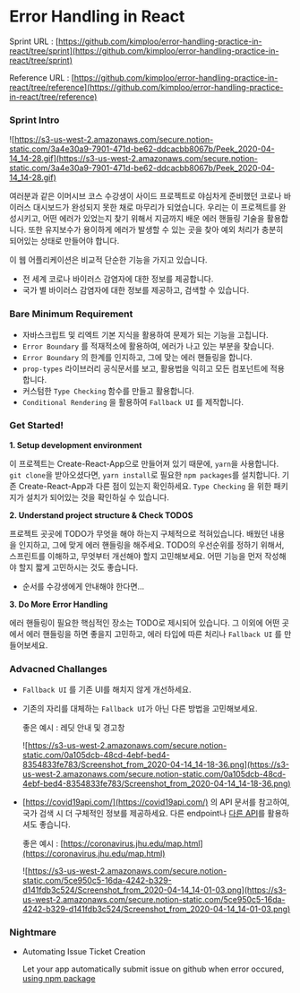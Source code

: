 # Error Handling in React

Sprint URL : [https://github.com/kimploo/error-handling-practice-in-react/tree/sprint](https://github.com/kimploo/error-handling-practice-in-react/tree/sprint)

Reference URL : [https://github.com/kimploo/error-handling-practice-in-react/tree/reference](https://github.com/kimploo/error-handling-practice-in-react/tree/reference)

### Sprint Intro

![https://s3-us-west-2.amazonaws.com/secure.notion-static.com/3a4e30a9-7901-471d-be62-ddcacbb8067b/Peek_2020-04-14_14-28.gif](https://s3-us-west-2.amazonaws.com/secure.notion-static.com/3a4e30a9-7901-471d-be62-ddcacbb8067b/Peek_2020-04-14_14-28.gif)

여러분과 같은 이머시브 코스 수강생이 사이드 프로젝트로 야심차게 준비했던 코로나 바이러스 대시보드가 완성되지 못한 채로 마무리가 되었습니다. 우리는 이 프로젝트를 완성시키고, 어떤 에러가 있었는지 찾기 위해서 지금까지 배운 에러 핸들링 기술을 활용합니다. 또한 유지보수가 용이하게 에러가 발생할 수 있는 곳을 찾아 예외 처리가 충분히 되어있는 상태로 만들어야 합니다.

이 웹 어플리케이션은 비교적 단순한 기능을 가지고 있습니다.

- 전 세계 코로나 바이러스 감염자에 대한 정보를 제공합니다.
- 국가 별 바이러스 감염자에 대한 정보를 제공하고, 검색할 수 있습니다.

### Bare Minimum Requirement

- 자바스크립트 및 리엑트 기본 지식을 활용하여 문제가 되는 기능을 고칩니다.
- `Error Boundary` 를 적재적소에 활용하여, 에러가 나고 있는 부분을 찾습니다.
- `Error Boundary` 의 한계를 인지하고, 그에 맞는 에러 핸들링을 합니다.
- `prop-types` 라이브러리 공식문서를 보고, 활용법을 익히고 모든 컴포넌트에 적용합니다.
- 커스텀한 `Type Checking` 함수를 만들고 활용합니다.
- `Conditional Rendering` 을 활용하여 `Fallback UI` 를 제작합니다.

### Get Started!

**1. Setup development environment**

이 프로젝트는 Create-React-App으로 만들어져 있기 때문에, `yarn`을 사용합니다. `git clone`을 받아오셨다면, `yarn install`로 필요한 `npm packages`를 설치합니다. 기존 Create-React-App과 다른 점이 있는지 확인하세요. `Type Checking` 을 위한 패키지가 설치가 되어있는 것을 확인하실 수 있습니다.

**2. Understand project structure & Check TODOS**

프로젝트 곳곳에 TODO가 무엇을 해야 하는지 구체적으로 적혀있습니다. 배웠던 내용을 인지하고, 그에 맞게 에러 핸들링을 해주세요. TODO의 우선순위를 정하기 위해서, 스프린트를 이해하고, 무엇부터 개선해야 할지 고민해보세요. 어떤 기능을 먼저 작성해야 할지 짧게 고민하시는 것도 좋습니다.

- 순서를 수강생에게 안내해야 한다면...

**3. Do More Error Handling**

에러 핸들링이 필요한 핵심적인 장소는 TODO로 제시되어 있습니다. 그 이외에 어떤 곳에서 에러 핸들링을 하면 좋을지 고민하고, 에러 타입에 따른 처리나 `Fallback UI` 를 만들어보세요.

### Advacned Challanges

- `Fallback UI` 를 기존 UI를 해치지 않게 개선하세요.
- 기존의 자리를 대체하는 `Fallback UI`가 아닌 다른 방법을 고민해보세요.

  좋은 예시 : 레딧 안내 및 경고창

  ![https://s3-us-west-2.amazonaws.com/secure.notion-static.com/0a105dcb-48cd-4ebf-bed4-8354833fe783/Screenshot_from_2020-04-14_14-18-36.png](https://s3-us-west-2.amazonaws.com/secure.notion-static.com/0a105dcb-48cd-4ebf-bed4-8354833fe783/Screenshot_from_2020-04-14_14-18-36.png)

- [https://covid19api.com/](https://covid19api.com/) 의 API 문서를 참고하여, 국가 검색 시 더 구체적인 정보를 제공하세요. 다른 endpoint나 [다른 API](https://covid-19-apis.postman.com/)를 활용하셔도 좋습니다.

  좋은 예시 : [https://coronavirus.jhu.edu/map.html](https://coronavirus.jhu.edu/map.html)

  ![https://s3-us-west-2.amazonaws.com/secure.notion-static.com/5ce950c5-16da-4242-b329-d141fdb3c524/Screenshot_from_2020-04-14_14-01-03.png](https://s3-us-west-2.amazonaws.com/secure.notion-static.com/5ce950c5-16da-4242-b329-d141fdb3c524/Screenshot_from_2020-04-14_14-01-03.png)

### Nightmare

- Automating Issue Ticket Creation

  Let your app automatically submit issue on github when error occured, [using npm package](https://www.npmjs.com/package/github-create-issue)
